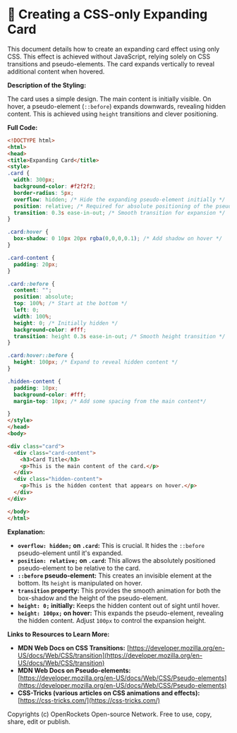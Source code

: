 # 🐞 Creating a CSS-only Expanding Card


This document details how to create an expanding card effect using only CSS.  This effect is achieved without JavaScript, relying solely on CSS transitions and pseudo-elements.  The card expands vertically to reveal additional content when hovered.

**Description of the Styling:**

The card uses a simple design.  The main content is initially visible. On hover, a pseudo-element (`::before`) expands downwards, revealing hidden content.  This is achieved using `height` transitions and clever positioning.


**Full Code:**

```html
<!DOCTYPE html>
<html>
<head>
<title>Expanding Card</title>
<style>
.card {
  width: 300px;
  background-color: #f2f2f2;
  border-radius: 5px;
  overflow: hidden; /* Hide the expanding pseudo-element initially */
  position: relative; /* Required for absolute positioning of the pseudo-element */
  transition: 0.3s ease-in-out; /* Smooth transition for expansion */
}

.card:hover {
  box-shadow: 0 10px 20px rgba(0,0,0,0.1); /* Add shadow on hover */
}

.card-content {
  padding: 20px;
}

.card::before {
  content: "";
  position: absolute;
  top: 100%; /* Start at the bottom */
  left: 0;
  width: 100%;
  height: 0; /* Initially hidden */
  background-color: #fff;
  transition: height 0.3s ease-in-out; /* Smooth height transition */
}

.card:hover::before {
  height: 100px; /* Expand to reveal hidden content */
}

.hidden-content {
  padding: 10px;
  background-color: #fff;
  margin-top: 10px; /* Add some spacing from the main content*/

}
</style>
</head>
<body>

<div class="card">
  <div class="card-content">
    <h3>Card Title</h3>
    <p>This is the main content of the card.</p>
  </div>
  <div class="hidden-content">
    <p>This is the hidden content that appears on hover.</p>
  </div>
</div>

</body>
</html>
```

**Explanation:**

* **`overflow: hidden;` on `.card`:** This is crucial. It hides the `::before` pseudo-element until it's expanded.
* **`position: relative;` on `.card`:** This allows the absolutely positioned pseudo-element to be relative to the card.
* **`::before` pseudo-element:** This creates an invisible element at the bottom. Its `height` is manipulated on hover.
* **`transition` property:** This provides the smooth animation for both the box-shadow and the height of the pseudo-element.
* **`height: 0;` initially:** Keeps the hidden content out of sight until hover.
* **`height: 100px;` on hover:** This expands the pseudo-element, revealing the hidden content. Adjust `100px` to control the expansion height.


**Links to Resources to Learn More:**

* **MDN Web Docs on CSS Transitions:** [https://developer.mozilla.org/en-US/docs/Web/CSS/transition](https://developer.mozilla.org/en-US/docs/Web/CSS/transition)
* **MDN Web Docs on Pseudo-elements:** [https://developer.mozilla.org/en-US/docs/Web/CSS/Pseudo-elements](https://developer.mozilla.org/en-US/docs/Web/CSS/Pseudo-elements)
* **CSS-Tricks (various articles on CSS animations and effects):** [https://css-tricks.com/](https://css-tricks.com/)


Copyrights (c) OpenRockets Open-source Network. Free to use, copy, share, edit or publish.

